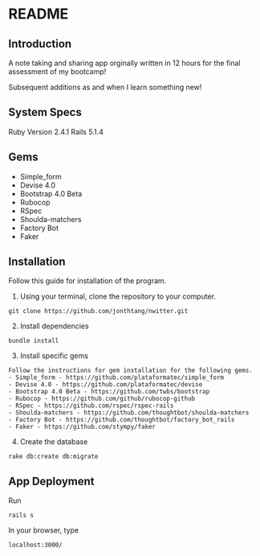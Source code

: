 # README


## Introduction
A note taking and sharing app orginally written in 12 hours for the final assessment of my bootcamp!

Subsequent additions as and when I learn something new!

## System Specs
Ruby Version 2.4.1
Rails 5.1.4

## Gems
- Simple_form
- Devise 4.0
- Bootstrap 4.0 Beta
- Rubocop
- RSpec
- Shoulda-matchers
- Factory Bot
- Faker

## Installation
Follow this guide for installation of the program.
1. Using your terminal, clone the repository to your computer.
```
git clone https://github.com/jonthtang/nwitter.git
```

2. Install dependencies
```
bundle install
```

3. Install specific gems
```
Follow the instructions for gem installation for the following gems.
- Simple_form - https://github.com/plataformatec/simple_form
- Devise 4.0 - https://github.com/plataformatec/devise
- Bootstrap 4.0 Beta - https://github.com/twbs/bootstrap
- Rubocop - https://github.com/github/rubocop-github
- RSpec - https://github.com/rspec/rspec-rails
- Shoulda-matchers - https://github.com/thoughtbot/shoulda-matchers
- Factory Bot - https://github.com/thoughtbot/factory_bot_rails
- Faker - https://github.com/stympy/faker
```

4. Create the database
```
rake db:create db:migrate
```

## App Deployment
Run
```
rails s
```
In your browser, type
```
localhost:3000/
```
